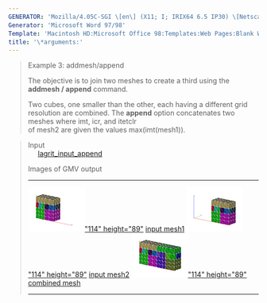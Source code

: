 ```yaml
---
GENERATOR: 'Mozilla/4.05C-SGI \[en\] (X11; I; IRIX64 6.5 IP30) \[Netscape\]'
Generator: 'Microsoft Word 97/98'
Template: 'Macintosh HD:Microsoft Office 98:Templates:Web Pages:Blank Web Page'
title: '\*arguments:'
---
```


> Example 3: addmesh/append
>
> The objective is to join two meshes to create a third using the
> **addmesh / append** command.
>
> Two cubes, one smaller than the other, each having a different grid
> resolution are combined. The **append** option concatenates two meshes
> where imt, icr, and itetclr\
> of mesh2 are given the values max(imt(mesh1)).

> Input\
>      [lagrit\_input\_append](../input_output/lagrit_input_append)
>
> Images of GMV output
>
>   --------------------------------------------------------------------------------------------------------------------------------------------------------------------------------- -------------------------------------------------------------------------------------------------------------------------------------------------------------------------------
>   [![](image/addmesh_append/addmesh_append1_tn.gif)"114" height="89"](image/addmesh_append/addmesh_append1.gif) [input mesh1](image/addmesh_append/addmesh_append1.gif)     [![](image/addmesh_append/addmesh_append2_tn.gif)"114" height="89"](image/addmesh_append/addmesh_append2.gif) [input mesh2](image/addmesh_append/addmesh_append2.gif)
>   [![](image/addmesh_append/addmesh_append3_tn.gif)"114" height="89"](image/addmesh_append/addmesh_append3.gif) [combined mesh](image/addmesh_append/addmesh_append3.gif)   
>   --------------------------------------------------------------------------------------------------------------------------------------------------------------------------------- -------------------------------------------------------------------------------------------------------------------------------------------------------------------------------
>
>
